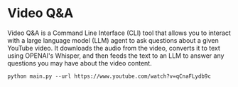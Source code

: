 # Video Q&A

Video Q&A is a Command Line Interface (CLI) tool that allows you to interact with a large language model (LLM) agent to ask questions about a given YouTube video. It downloads the audio from the video, converts it to text using OPENAI's Whisper, and then feeds the text to an LLM to answer any questions you may have about the video content.

```console
python main.py --url https://www.youtube.com/watch?v=qCnaFLydb9c
```